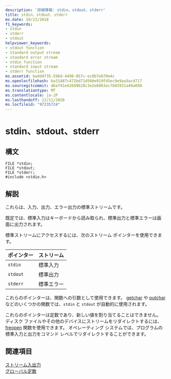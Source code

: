 ```yaml
---
description: '詳細情報: stdin、stdout、stderr'
title: stdin、stdout、stderr
ms.date: 10/23/2018
f1_keywords:
- stdin
- stderr
- stdout
helpviewer_keywords:
- stdout function
- standard output stream
- standard error stream
- stdin function
- standard input stream
- stderr function
ms.assetid: badd4735-596d-4498-857c-ec8b7e670e4c
ms.openlocfilehash: ba31487c472bd714560e919f45ec9e9aa5acd717
ms.sourcegitcommit: d6af41e42699628c3e2e6063ec7b03931a49a098
ms.translationtype: MT
ms.contentlocale: ja-JP
ms.lasthandoff: 12/11/2020
ms.locfileid: "97235724"
---
```

# <a name="stdin-stdout-stderr"></a>stdin、stdout、stderr

## <a name="syntax"></a>構文

```
FILE *stdin;
FILE *stdout;
FILE *stderr;
#include <stdio.h>
```

## <a name="remarks"></a>解説

これらは、入力、出力、エラー出力の標準ストリームです。

既定では、標準入力はキーボードから読み取られ、標準出力と標準エラーは画面に出力されます。

標準ストリームにアクセスするには、次のストリーム ポインターを使用できます。

|ポインター|ストリーム|
|-------------|------------|
|`stdin`|標準入力|
|`stdout`|標準出力|
|`stderr`|標準エラー|

これらのポインターは、関数への引数として使用できます。 [getchar](../c-runtime-library/reference/getchar-getwchar.md) や [putchar](../c-runtime-library/reference/putchar-putwchar.md) などのいくつかの関数では、`stdin` と `stdout` が自動的に使用されます。

これらのポインターは定数であり、新しい値を割り当てることはできません。 ディスク ファイルやその他のデバイスにストリームをリダイレクトするには、[freopen](../c-runtime-library/reference/freopen-wfreopen.md) 関数を使用できます。 オペレーティング システムでは、プログラムの標準入力と出力をコマンド レベルでリダイレクトすることができます。

## <a name="see-also"></a>関連項目

[ストリーム入出力](../c-runtime-library/stream-i-o.md)<br/>
[グローバル定数](../c-runtime-library/global-constants.md)
